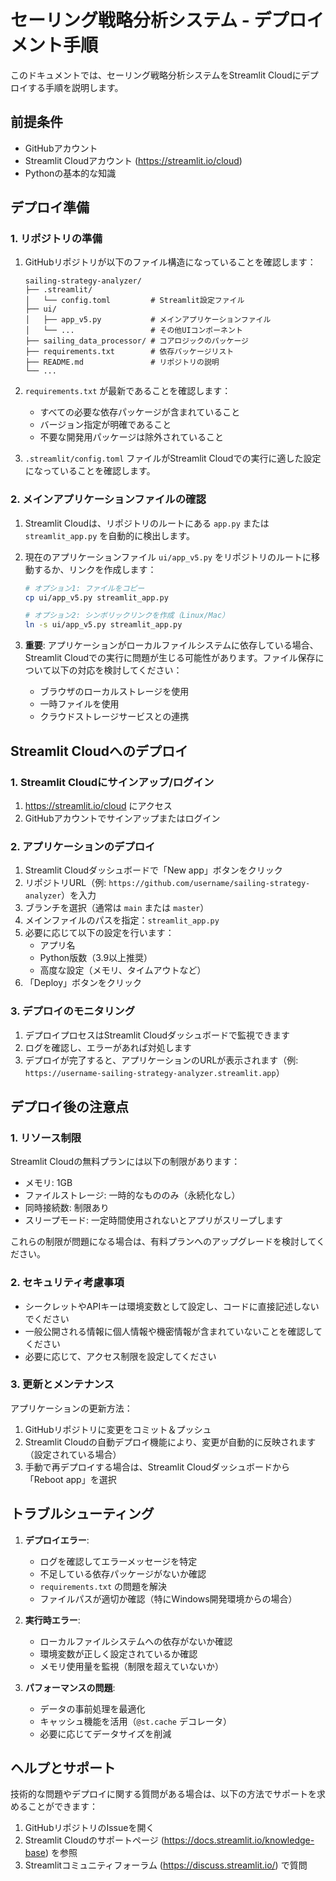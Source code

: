 # セーリング戦略分析システム - デプロイメント手順

このドキュメントでは、セーリング戦略分析システムをStreamlit Cloudにデプロイする手順を説明します。

## 前提条件

- GitHubアカウント
- Streamlit Cloudアカウント (https://streamlit.io/cloud)
- Pythonの基本的な知識

## デプロイ準備

### 1. リポジトリの準備

1. GitHubリポジトリが以下のファイル構造になっていることを確認します：
   ```
   sailing-strategy-analyzer/
   ├── .streamlit/
   │   └── config.toml         # Streamlit設定ファイル
   ├── ui/
   │   ├── app_v5.py           # メインアプリケーションファイル
   │   └── ...                 # その他UIコンポーネント
   ├── sailing_data_processor/ # コアロジックのパッケージ
   ├── requirements.txt        # 依存パッケージリスト
   ├── README.md               # リポジトリの説明
   └── ...
   ```

2. `requirements.txt` が最新であることを確認します：
   - すべての必要な依存パッケージが含まれていること
   - バージョン指定が明確であること
   - 不要な開発用パッケージは除外されていること

3. `.streamlit/config.toml` ファイルがStreamlit Cloudでの実行に適した設定になっていることを確認します。

### 2. メインアプリケーションファイルの確認

1. Streamlit Cloudは、リポジトリのルートにある `app.py` または `streamlit_app.py` を自動的に検出します。
   
2. 現在のアプリケーションファイル `ui/app_v5.py` をリポジトリのルートに移動するか、リンクを作成します：
   ```bash
   # オプション1: ファイルをコピー
   cp ui/app_v5.py streamlit_app.py
   
   # オプション2: シンボリックリンクを作成（Linux/Mac）
   ln -s ui/app_v5.py streamlit_app.py
   ```

3. **重要**: アプリケーションがローカルファイルシステムに依存している場合、Streamlit Cloudでの実行に問題が生じる可能性があります。ファイル保存について以下の対応を検討してください：
   - ブラウザのローカルストレージを使用
   - 一時ファイルを使用
   - クラウドストレージサービスとの連携

## Streamlit Cloudへのデプロイ

### 1. Streamlit Cloudにサインアップ/ログイン

1. https://streamlit.io/cloud にアクセス
2. GitHubアカウントでサインアップまたはログイン

### 2. アプリケーションのデプロイ

1. Streamlit Cloudダッシュボードで「New app」ボタンをクリック
2. リポジトリURL（例: `https://github.com/username/sailing-strategy-analyzer`）を入力
3. ブランチを選択（通常は `main` または `master`）
4. メインファイルのパスを指定：`streamlit_app.py`
5. 必要に応じて以下の設定を行います：
   - アプリ名
   - Python版数（3.9以上推奨）
   - 高度な設定（メモリ、タイムアウトなど）
6. 「Deploy」ボタンをクリック

### 3. デプロイのモニタリング

1. デプロイプロセスはStreamlit Cloudダッシュボードで監視できます
2. ログを確認し、エラーがあれば対処します
3. デプロイが完了すると、アプリケーションのURLが表示されます（例: `https://username-sailing-strategy-analyzer.streamlit.app`）

## デプロイ後の注意点

### 1. リソース制限

Streamlit Cloudの無料プランには以下の制限があります：
- メモリ: 1GB
- ファイルストレージ: 一時的なもののみ（永続化なし）
- 同時接続数: 制限あり
- スリープモード: 一定時間使用されないとアプリがスリープします

これらの制限が問題になる場合は、有料プランへのアップグレードを検討してください。

### 2. セキュリティ考慮事項

- シークレットやAPIキーは環境変数として設定し、コードに直接記述しないでください
- 一般公開される情報に個人情報や機密情報が含まれていないことを確認してください
- 必要に応じて、アクセス制限を設定してください

### 3. 更新とメンテナンス

アプリケーションの更新方法：
1. GitHubリポジトリに変更をコミット＆プッシュ
2. Streamlit Cloudの自動デプロイ機能により、変更が自動的に反映されます（設定されている場合）
3. 手動で再デプロイする場合は、Streamlit Cloudダッシュボードから「Reboot app」を選択

## トラブルシューティング

1. **デプロイエラー**:
   - ログを確認してエラーメッセージを特定
   - 不足している依存パッケージがないか確認
   - `requirements.txt` の問題を解決
   - ファイルパスが適切か確認（特にWindows開発環境からの場合）

2. **実行時エラー**:
   - ローカルファイルシステムへの依存がないか確認
   - 環境変数が正しく設定されているか確認
   - メモリ使用量を監視（制限を超えていないか）

3. **パフォーマンスの問題**:
   - データの事前処理を最適化
   - キャッシュ機能を活用（`@st.cache` デコレータ）
   - 必要に応じてデータサイズを削減

## ヘルプとサポート

技術的な問題やデプロイに関する質問がある場合は、以下の方法でサポートを求めることができます：

1. GitHubリポジトリのIssueを開く
2. Streamlit Cloudのサポートページ (https://docs.streamlit.io/knowledge-base) を参照
3. Streamlitコミュニティフォーラム (https://discuss.streamlit.io/) で質問
